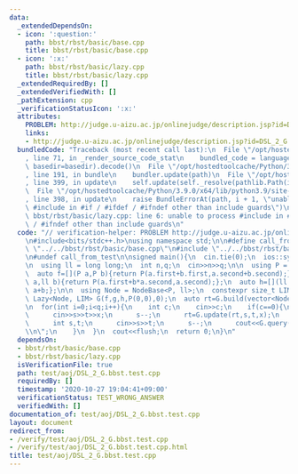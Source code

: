 ```yaml
---
data:
  _extendedDependsOn:
  - icon: ':question:'
    path: bbst/rbst/basic/base.cpp
    title: bbst/rbst/basic/base.cpp
  - icon: ':x:'
    path: bbst/rbst/basic/lazy.cpp
    title: bbst/rbst/basic/lazy.cpp
  _extendedRequiredBy: []
  _extendedVerifiedWith: []
  _pathExtension: cpp
  _verificationStatusIcon: ':x:'
  attributes:
    PROBLEM: http://judge.u-aizu.ac.jp/onlinejudge/description.jsp?id=DSL_2_G
    links:
    - http://judge.u-aizu.ac.jp/onlinejudge/description.jsp?id=DSL_2_G
  bundledCode: "Traceback (most recent call last):\n  File \"/opt/hostedtoolcache/Python/3.9.0/x64/lib/python3.9/site-packages/onlinejudge_verify/documentation/build.py\"\
    , line 71, in _render_source_code_stat\n    bundled_code = language.bundle(stat.path,\
    \ basedir=basedir).decode()\n  File \"/opt/hostedtoolcache/Python/3.9.0/x64/lib/python3.9/site-packages/onlinejudge_verify/languages/cplusplus.py\"\
    , line 191, in bundle\n    bundler.update(path)\n  File \"/opt/hostedtoolcache/Python/3.9.0/x64/lib/python3.9/site-packages/onlinejudge_verify/languages/cplusplus_bundle.py\"\
    , line 399, in update\n    self.update(self._resolve(pathlib.Path(included), included_from=path))\n\
    \  File \"/opt/hostedtoolcache/Python/3.9.0/x64/lib/python3.9/site-packages/onlinejudge_verify/languages/cplusplus_bundle.py\"\
    , line 398, in update\n    raise BundleErrorAt(path, i + 1, \"unable to process\
    \ #include in #if / #ifdef / #ifndef other than include guards\")\nonlinejudge_verify.languages.cplusplus_bundle.BundleErrorAt:\
    \ bbst/rbst/basic/lazy.cpp: line 6: unable to process #include in #if / #ifdef\
    \ / #ifndef other than include guards\n"
  code: "// verification-helper: PROBLEM http://judge.u-aizu.ac.jp/onlinejudge/description.jsp?id=DSL_2_G\n\
    \n#include<bits/stdc++.h>\nusing namespace std;\n\n#define call_from_test\n#include\
    \ \"../../bbst/rbst/basic/base.cpp\"\n#include \"../../bbst/rbst/basic/lazy.cpp\"\
    \n#undef call_from_test\n\nsigned main(){\n  cin.tie(0);\n  ios::sync_with_stdio(0);\n\
    \n  using ll = long long;\n  int n,q;\n  cin>>n>>q;\n\n  using P = pair<ll, ll>;\n\
    \  auto f=[](P a,P b){return P(a.first+b.first,a.second+b.second);};\n  auto g=[](P\
    \ a,ll b){return P(a.first+b*a.second,a.second);};\n  auto h=[](ll a,ll b){return\
    \ a+b;};\n\n  using Node = NodeBase<P, ll>;\n  constexpr size_t LIM = 1e6;\n \
    \ Lazy<Node, LIM> G(f,g,h,P(0,0),0);\n  auto rt=G.build(vector<Node>(n,Node(P(0,1),0)));\n\
    \n  for(int i=0;i<q;i++){\n    int c;\n    cin>>c;\n    if(c==0){\n      int s,t,x;\n\
    \      cin>>s>>t>>x;\n      s--;\n      rt=G.update(rt,s,t,x);\n    }\n    if(c==1){\n\
    \      int s,t;\n      cin>>s>>t;\n      s--;\n      cout<<G.query(rt,s,t).first<<\"\
    \\n\";\n    }\n  }\n  cout<<flush;\n  return 0;\n}\n"
  dependsOn:
  - bbst/rbst/basic/base.cpp
  - bbst/rbst/basic/lazy.cpp
  isVerificationFile: true
  path: test/aoj/DSL_2_G.bbst.test.cpp
  requiredBy: []
  timestamp: '2020-10-27 19:04:41+09:00'
  verificationStatus: TEST_WRONG_ANSWER
  verifiedWith: []
documentation_of: test/aoj/DSL_2_G.bbst.test.cpp
layout: document
redirect_from:
- /verify/test/aoj/DSL_2_G.bbst.test.cpp
- /verify/test/aoj/DSL_2_G.bbst.test.cpp.html
title: test/aoj/DSL_2_G.bbst.test.cpp
---
```

